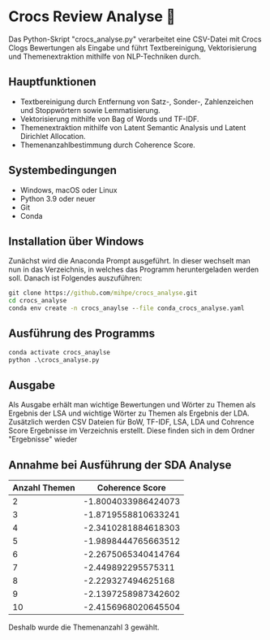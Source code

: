 # Crocs Review Analyse :shoe:
Das Python-Skript "crocs_analyse.py" verarbeitet eine CSV-Datei mit Crocs Clogs Bewertungen als Eingabe und führt  Textbereinigung, Vektorisierung und Themenextraktion mithilfe von NLP-Techniken durch.

## Hauptfunktionen
- Textbereinigung durch Entfernung von Satz-, Sonder-, Zahlenzeichen und Stoppwörtern sowie Lemmatisierung.
- Vektorisierung mithilfe von Bag of Words und TF-IDF.
- Themenextraktion mithilfe von Latent Semantic Analysis und Latent Dirichlet Allocation.
- Themenanzahlbestimmung durch Coherence Score.

## Systembedingungen
- Windows, macOS oder Linux
- Python 3.9 oder neuer
- Git
- Conda

## Installation über Windows
Zunächst wird die Anaconda Prompt ausgeführt. 
In dieser wechselt man nun in das Verzeichnis, in welches das Programm heruntergeladen werden soll.
Danach ist Folgendes auszuführen:
```cmd
git clone https://github.com/mihpe/crocs_analyse.git
cd crocs_analyse
conda env create -n crocs_anaylse --file conda_crocs_analyse.yaml
```

## Ausführung des Programms
```cmd
conda activate crocs_anaylse
python .\crocs_analyse.py
```

## Ausgabe
Als Ausgabe erhält man wichtige Bewertungen und Wörter zu Themen als Ergebnis der LSA und wichtige Wörter zu Themen als Ergebnis der LDA.
Zusätzlich werden CSV Dateien für BoW, TF-IDF, LSA, LDA und Cohrence Score Ergebnisse im Verzeichnis erstellt.
Diese finden sich in dem Ordner "Ergebnisse" wieder

## Annahme bei Ausführung der SDA Analyse
| Anzahl Themen | Coherence Score |
|---------------|-------|
| 2             | -1.8004033986424073      |
| 3             | -1.8719558810633241      |
| 4             | -2.3410281884618303      |
| 5             | -1.9898444765663512      |
| 6             | -2.2675065340414764      |
| 7             |  -2.449892295575311      |
| 8             |  -2.229327494625168      |
| 9             | -2.1397258987342602      |
| 10            | -2.4156968020645504      |

Deshalb wurde die Themenanzahl 3 gewählt.
